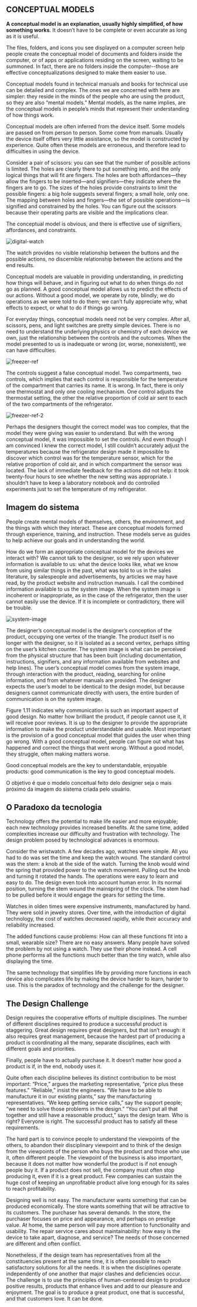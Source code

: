 ## CONCEPTUAL MODELS

**A conceptual model is an explanation, usually highly simplified, of how
something works**. It doesn’t have to be complete or even accurate as long as it
is useful.

The files, folders, and icons you see displayed on a computer screen help people
create the conceptual model of documents and folders inside the computer, or of
apps or applications residing on the screen, waiting to be summoned. In fact,
there are no folders inside the computer--those are effective conceptualizations
designed to make them easier to use.

Conceptual models found in technical manuals and books for technical use can be
detailed and complex. The ones we are concerned with here are simpler: they
reside in the minds of the people who are using the product, so they are also
“mental models.” Mental models, as the name implies, are the conceptual models in
people’s minds that represent their understanding of how things work.

Conceptual models are often inferred from the device itself. Some models are
passed on from person to person. Some come from manuals. Usually the device
itself offers very little assistance, so the model is constructed by experience.
Quite often these models are erroneous, and therefore lead to difficulties in
using the device.

Consider a pair of scissors: you can see that the number of possible actions is
limited. The holes are clearly there to put something into, and the only logical
things that will fit are fingers. The holes are both affordances—they allow the
fingers to be inserted—and signifiers—they indicate where the fingers are to go.
The sizes of the holes provide constraints to limit the possible fingers: a big
hole suggests several fingers; a small hole, only one. The mapping between holes
and fingers—the set of possible operations—is signified and constrained by the
holes. You can figure out the scissors because their operating parts are visible
and the implications clear.

The conceptual model is obvious, and there is effective use of signifiers,
affordances, and constraints.

![digital-watch](../images/digital-watch.png)

The watch provides no visible relationship between the buttons and the possible
actions, no discernible relationship between the actions and the end results.

Conceptual models are valuable in providing understanding, in predicting how
things will behave, and in figuring out what to do when things do not go as
planned. A good conceptual model allows us to predict the effects of our
actions. Without a good model, we operate by rote, blindly; we do operations as
we were told to do them; we can’t fully appreciate why, what effects to expect,
or what to do if things go wrong.

For everyday things, conceptual models need not be very complex. After all,
scissors, pens, and light switches are pretty simple devices. There is no need
to understand the underlying physics or chemistry of each device we own, just
the relationship between the controls and the outcomes. When the model presented
to us is inadequate or wrong (or, worse, nonexistent), we can have difficulties.

![freezer-ref](../images/freezer-ref.png)

The controls suggest a false conceptual model. Two compartments, two controls,
which implies that each control is responsible for the temperature of the
compartment that carries its name. It is wrong. In fact, there is only one
thermostat and only one cooling mechanism. One control adjusts the thermostat
setting, the other the relative proportion of cold air sent to each of the two
compartments of the refrigerator.

![freezer-ref-2](../images/freezer-ref-2.png)

Perhaps the designers thought the correct model was too complex, that the model
they were giving was easier to understand. But with the wrong conceptual model,
it was impossible to set the controls. And even though I am convinced I knew the
correct model, I still couldn’t accurately adjust the temperatures because the
refrigerator design made it impossible to discover which control was for the
temperature sensor, which for the relative proportion of cold air, and in which
compartment the sensor was located. The lack of immediate feedback for the
actions did not help: it took twenty-four hours to see whether the new setting
was appropriate. I shouldn’t have to keep a laboratory notebook and do
controlled experiments just to set the temperature of my refrigerator.

## Imagem do sistema

People create mental models of themselves, others, the environment, and the
things with which they interact. These are conceptual models formed through
experience, training, and instruction. These models serve as guides to help
achieve our goals and in understanding the world.

How do we form an appropriate conceptual model for the devices we interact with?
We cannot talk to the designer, so we rely upon whatever information is
available to us: what the device looks like, what we know from using similar
things in the past, what was told to us in the sales literature, by salespeople
and advertisements, by articles we may have read, by the product website and
instruction manuals. I call the combined information available to us the system
image. When the system image is incoherent or inappropriate, as in the case of
the refrigerator, then the user cannot easily use the device. If it is
incomplete or contradictory, there will be trouble.

![system-image](../images/system-image.png)

The designer’s conceptual model is the designer’s conception of the product,
occupying one vertex of the triangle. The product itself is no longer with the
designer, so it is isolated as a second vertex, perhaps sitting on the user’s
kitchen counter. The system image is what can be perceived from the physical
structure that has been built (including documentation, instructions,
signifiers, and any information available from websites and help lines). The
user’s conceptual model comes from the system image, through interaction with
the product, reading, searching for online information, and from whatever
manuals are provided. The designer expects the user’s model to be identical to
the design model, but because designers cannot communicate directly with users,
the entire burden of communication is on the system image.

Figure 1.11 indicates why communication is such an important aspect of good
design. No matter how brilliant the product, if people cannot use it, it will
receive poor reviews. It is up to the designer to provide the appropriate
information to make the product understandable and usable. Most important is
the provision of a good conceptual model that guides the user when thing go
wrong. With a good conceptual model, people can figure out what has happened
and correct the things that went wrong. Without a good model, they struggle,
often making matters worse.

Good conceptual models are the key to understandable, enjoyable products: good
communication is the key to good conceptual models.

O objetivo é que o modelo conceitual feito delo designer seja o mais próximo da
imagem do sistema criada pelo usuário.


## O Paradoxo da tecnologia

Technology offers the potential to make life easier and more enjoyable; each
new technology provides increased benefits. At the same time, added
complexities increase our difficulty and frustration with technology. The
design problem posed by technological advances is enormous.

Consider the wristwatch. A few decades ago, watches were simple. All you had to
do was set the time and keep the watch wound. The standard control was the
stem: a knob at the side of the watch. Turning the knob would wind the spring
that provided power to the watch movement. Pulling out the knob and turning it
rotated the hands. The operations were easy to learn and easy to do. The
design even took into account human error. In its normal position, turning the
stem wound the mainspring of the clock. The stem had to be pulled before it
would engage the gears for setting the time.

Watches in olden times were expensive instruments, manufactured by hand. They
were sold in jewelry stores. Over time, with the introduction of digital
technology, the cost of watches decreased rapidly, while their accuracy and
reliability increased.

The added functions cause problems: How can all these functions fit into a
small, wearable size? There are no easy answers. Many people have solved the
problem by not using a watch. They use their phone instead. A cell phone
performs all the functions much better than the tiny watch, while also
displaying the time.

The same technology that simplifies life by providing more functions in each
device also complicates life by making the device harder to learn, harder to
use. This is the paradox of technology and the challenge for the designer.

## The Design Challenge

Design requires the cooperative efforts of multiple disciplines. The number of
different disciplines required to produce a successful product is staggering.
Great design requires great designers, but that isn’t enough: it also requires
great management, because the hardest part of producing a product is
coordinating all the many, separate disciplines, each with different goals and
priorities.

Finally, people have to actually purchase it. It doesn’t matter how good a
product is if, in the end, nobody uses it.

Quite often each discipline believes its distinct contribution to be most
important: “Price,” argues the marketing representative, “price plus these
features.” “Reliable,” insist the engineers. “We have to be able to manufacture
it in our existing plants,” say the manufacturing representatives. “We keep
getting service calls,” say the support people; “we need to solve those
problems in the design.” “You can’t put all that together and still have a
reasonable product,” says the design team. Who is right? Everyone is right.
The successful product has to satisfy all these requirements.

The hard part is to convince people to understand the viewpoints of the others,
to abandon their disciplinary viewpoint and to think of the design from the
viewpoints of the person who buys the product and those who use it, often
different people. The viewpoint of the business is also important, because it
does not matter how wonderful the product is if not enough people buy it. If a
product does not sell, the company must often stop producing it, even if it is
a great product. Few companies can sustain the huge cost of keeping an
unprofitable product alive long enough for its sales to reach profitability.

Designing well is not easy. The manufacturer wants something that can be
produced economically. The store wants something that will be attractive to its
customers. The purchaser has several demands. In the store, the purchaser
focuses on price and appearance, and perhaps on prestige value. At home, the
same person will pay more attention to functionality and usability. The repair
service cares about maintainability: how easy is the device to take apart,
diagnose, and service? The needs of those concerned are different and often
conflict.

Nonetheless, if the design team has representatives from all the constituencies
present at the same time, it is often possible to reach satisfactory solutions
for all the needs. It is when the disciplines operate independently of one
another that major clashes and deficiencies occur. The challenge is to use the
principles of human-centered design to produce positive results, products that
enhance lives and add to our pleasure and enjoyment. The goal is to produce a
great product, one that is successful, and that customers love. It can be done.
